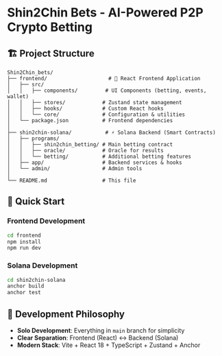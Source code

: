 # Shin2Chin Bets - AI-Powered P2P Crypto Betting

## 🏗️ Project Structure

```
Shin2Chin_bets/
├── frontend/                    # 🎨 React Frontend Application
│   ├── src/
│   │   ├── components/         # UI Components (betting, events, wallet)
│   │   ├── stores/            # Zustand state management
│   │   ├── hooks/             # Custom React hooks
│   │   └── core/              # Configuration & utilities
│   └── package.json           # Frontend dependencies
│
├── shin2chin-solana/           # ⚡ Solana Backend (Smart Contracts)
│   ├── programs/
│   │   ├── shin2chin_betting/ # Main betting contract
│   │   ├── oracle/            # Oracle for results
│   │   └── betting/           # Additional betting features
│   ├── app/                   # Backend services & hooks
│   └── admin/                 # Admin tools
│
└── README.md                  # This file
```

## 🚀 Quick Start

### Frontend Development
```bash
cd frontend
npm install
npm run dev
```

### Solana Development
```bash
cd shin2chin-solana
anchor build
anchor test
```

## 🎯 Development Philosophy

- **Solo Development**: Everything in `main` branch for simplicity
- **Clear Separation**: Frontend (React) ↔ Backend (Solana)
- **Modern Stack**: Vite + React 18 + TypeScript + Zustand + Anchor
